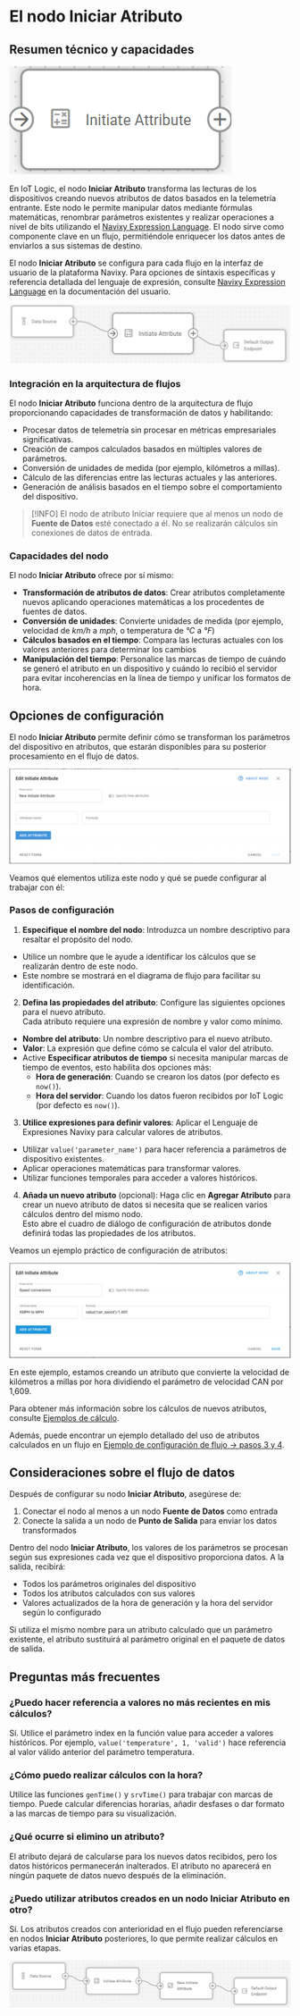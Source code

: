 # El nodo Iniciar Atributo

## Resumen técnico y capacidades

![image-20250404-083140.png](../../../../../gua-del-usuario/cuenta/iot-logic/gestin-de-flujos/attachments/image-20250404-083140.png)

En IoT Logic, el nodo **Iniciar Atributo** transforma las lecturas de los dispositivos creando nuevos atributos de datos basados en la telemetría entrante. Este nodo le permite manipular datos mediante fórmulas matemáticas, renombrar parámetros existentes y realizar operaciones a nivel de bits utilizando el [Navixy Expression Language](https://squaregps.atlassian.net/wiki/spaces/NAV/pages/3107553932/Navixy+IoT+Logic+Expression+Language?atlOrigin=eyJpIjoiY2ZlMzg5MzI0YWFkNGNlYmExZjRkN2Y4MTMzYTFhNWMiLCJwIjoiYyJ9). El nodo sirve como componente clave en un flujo, permitiéndole enriquecer los datos antes de enviarlos a sus sistemas de destino.

El nodo **Iniciar Atributo** se configura para cada flujo en la interfaz de usuario de la plataforma Navixy. Para opciones de sintaxis específicas y referencia detallada del lenguaje de expresión, consulte [Navixy Expression Language](https://squaregps.atlassian.net/wiki/spaces/NAV/pages/3107553932/Navixy+IoT+Logic+Expression+Language?atlOrigin=eyJpIjoiY2ZlMzg5MzI0YWFkNGNlYmExZjRkN2Y4MTMzYTFhNWMiLCJwIjoiYyJ9) en la documentación del usuario.

![Initiate attribute node in the flow workspace showing the node connected to other nodes in the flow](../../../../../gua-del-usuario/cuenta/iot-logic/gestin-de-flujos/attachments/Initiate-attribute-in-flow.webp)

### Integración en la arquitectura de flujos

El nodo **Iniciar Atributo** funciona dentro de la arquitectura de flujo proporcionando capacidades de transformación de datos y habilitando:

* Procesar datos de telemetría sin procesar en métricas empresariales significativas.
* Creación de campos calculados basados en múltiples valores de parámetros.
* Conversión de unidades de medida (por ejemplo, kilómetros a millas).
* Cálculo de las diferencias entre las lecturas actuales y las anteriores.
* Generación de análisis basados en el tiempo sobre el comportamiento del dispositivo.

> \[!INFO] El nodo de atributo Iniciar requiere que al menos un nodo de **Fuente de Datos** esté conectado a él. No se realizarán cálculos sin conexiones de datos de entrada.

### Capacidades del nodo

El nodo **Iniciar Atributo** ofrece por sí mismo:

* **Transformación de atributos de datos**: Crear atributos completamente nuevos aplicando operaciones matemáticas a los procedentes de fuentes de datos.
* **Conversión de unidades**: Convierte unidades de medida (por ejemplo, velocidad de _km/h_ a _mph_, o temperatura de _°C_ a _°F_)
* **Cálculos basados en el tiempo**: Compara las lecturas actuales con los valores anteriores para determinar los cambios
* **Manipulación del tiempo**: Personalice las marcas de tiempo de cuándo se generó el atributo en un dispositivo y cuándo lo recibió el servidor para evitar incoherencias en la línea de tiempo y unificar los formatos de hora.

## Opciones de configuración

El nodo **Iniciar Atributo** permite definir cómo se transforman los parámetros del dispositivo en atributos, que estarán disponibles para su posterior procesamiento en el flujo de datos.

![Initiate attribute node configuration panel showing the list of attributes and the Add New Attribute button](../../../../../gua-del-usuario/cuenta/iot-logic/gestin-de-flujos/attachments/image-20250403-160516.png)

Veamos qué elementos utiliza este nodo y qué se puede configurar al trabajar con él:

### Pasos de configuración

1. **Especifique el nombre del nodo**: Introduzca un nombre descriptivo para resaltar el propósito del nodo.

* Utilice un nombre que le ayude a identificar los cálculos que se realizarán dentro de este nodo.
* Este nombre se mostrará en el diagrama de flujo para facilitar su identificación.

2. **Defina las propiedades del atributo**: Configure las siguientes opciones para el nuevo atributo.\
   Cada atributo requiere una expresión de nombre y valor como mínimo.

* **Nombre del atributo**: Un nombre descriptivo para el nuevo atributo.
* **Valor**: La expresión que define cómo se calcula el valor del atributo.
* Active **Especificar atributos de tiempo** si necesita manipular marcas de tiempo de eventos, esto habilita dos opciones más:
  * **Hora de generación**: Cuando se crearon los datos (por defecto es `now()`).
  * **Hora del servidor**: Cuando los datos fueron recibidos por IoT Logic (por defecto es `now()`).

3. **Utilice expresiones para definir valores**: Aplicar el Lenguaje de Expresiones Navixy para calcular valores de atributos.

* Utilizar `value('parameter_name')` para hacer referencia a parámetros de dispositivo existentes.
* Aplicar operaciones matemáticas para transformar valores.
* Utilizar funciones temporales para acceder a valores históricos.

4. **Añada un nuevo atributo** (opcional): Haga clic en **Agregar Atributo** para crear un nuevo atributo de datos si necesita que se realicen varios cálculos dentro del mismo nodo.\
   Esto abre el cuadro de diálogo de configuración de atributos donde definirá todas las propiedades de los atributos.

Veamos un ejemplo práctico de configuración de atributos:

![image-20250404-083703.pngIniatiate attribute node configuration window with node name Speed conversions, Attribute name KMPH to MPH and formula](../../../../../gua-del-usuario/cuenta/iot-logic/gestin-de-flujos/attachments/image-20250404-083703.png)

En este ejemplo, estamos creando un atributo que convierte la velocidad de kilómetros a millas por hora dividiendo el parámetro de velocidad CAN por 1,609.

Para obtener más información sobre los cálculos de nuevos atributos, consulte [Ejemplos de cálculo](https://squaregps.atlassian.net/wiki/spaces/UDOCES/pages/3232334409/Calculation+examples?atlOrigin=eyJpIjoiNzQyYzllN2E0Mzk0NDkwMmFkN2I5YzdjY2JhMTIwYjAiLCJwIjoiYyJ9).

Además, puede encontrar un ejemplo detallado del uso de atributos calculados en un flujo en [Ejemplo de configuración de flujo → pasos 3 y 4](https://squaregps.atlassian.net/wiki/spaces/UDOCES/pages/3232334496/Ejemplo+de+configuraci+n+de+un+flujo#Paso-3%3A-Configurar-transformaciones-b%C3%A1sicas-de-datos).

## Consideraciones sobre el flujo de datos

Después de configurar su nodo **Iniciar Atributo**, asegúrese de:

1. Conectar el nodo al menos a un nodo **Fuente de Datos** como entrada
2. Conecte la salida a un nodo de **Punto de Salida** para enviar los datos transformados

Dentro del nodo **Iniciar Atributo**, los valores de los parámetros se procesan según sus expresiones cada vez que el dispositivo proporciona datos. A la salida, recibirá:

* Todos los parámetros originales del dispositivo
* Todos los atributos calculados con sus valores
* Valores actualizados de la hora de generación y la hora del servidor según lo configurado

Si utiliza el mismo nombre para un atributo calculado que un parámetro existente, el atributo sustituirá al parámetro original en el paquete de datos de salida.

## Preguntas más frecuentes

### ¿Puedo hacer referencia a valores no más recientes en mis cálculos?

Sí. Utilice el parámetro index en la función value para acceder a valores históricos. Por ejemplo, `value('temperature', 1, 'valid')` hace referencia al valor válido anterior del parámetro temperatura.

### ¿Cómo puedo realizar cálculos con la hora?

Utilice las funciones `genTime()` y `srvTime()` para trabajar con marcas de tiempo. Puede calcular diferencias horarias, añadir desfases o dar formato a las marcas de tiempo para su visualización.

### ¿Qué ocurre si elimino un atributo?

El atributo dejará de calcularse para los nuevos datos recibidos, pero los datos históricos permanecerán inalterados. El atributo no aparecerá en ningún paquete de datos nuevo después de la eliminación.

### ¿Puedo utilizar atributos creados en un nodo Iniciar Atributo en otro?

Sí. Los atributos creados con anterioridad en el flujo pueden referenciarse en nodos **Iniciar Atributo** posteriores, lo que permite realizar cálculos en varias etapas.

![Example of a complete flow with two Initiate attribute nodes consecutively](../../../../../gua-del-usuario/cuenta/iot-logic/gestin-de-flujos/attachments/image-20250404-084039.png)
